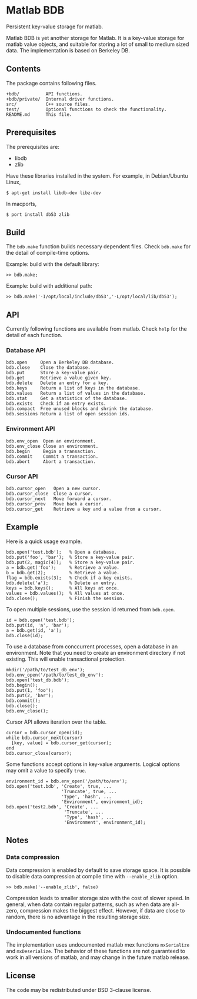 Matlab BDB
==========

Persistent key-value storage for matlab.

Matlab BDB is yet another storage for Matlab. It is a key-value storage for
matlab value objects, and suitable for storing a lot of small to medium
sized data. The implementation is based on Berkeley DB.

Contents
--------

The package contains following files.

    +bdb/          API functions.
    +bdb/private/  Internal driver functions.
    src/           C++ source files.
    test/          Optional functions to check the functionality.
    README.md      This file.

Prerequisites
-------------

The prerequisites are:

 * libdb
 * zlib

Have these libraries installed in the system. For example, in Debian/Ubuntu
Linux,

    $ apt-get install libdb-dev libz-dev

In macports,

    $ port install db53 zlib

Build
-----

The `bdb.make` function builds necessary dependent files. Check `bdb.make` for
the detail of compile-time options.

Example: build with the default library:

    >> bdb.make;

Example: build with additional path:

    >> bdb.make('-I/opt/local/include/db53','-L/opt/local/lib/db53');

API
---

Currently following functions are available from matlab. Check `help` for the
detail of each function.

### Database API

    bdb.open     Open a Berkeley DB database.
    bdb.close    Close the database.
    bdb.put      Store a key-value pair.
    bdb.get      Retrieve a value given key.
    bdb.delete   Delete an entry for a key.
    bdb.keys     Return a list of keys in the database.
    bdb.values   Return a list of values in the database.
    bdb.stat     Get a statistics of the database.
    bdb.exists   Check if an entry exists.
    bdb.compact  Free unused blocks and shrink the database.
    bdb.sessions Return a list of open session ids.

### Environment API

    bdb.env_open  Open an environment.
    bdb.env_close Close an environment.
    bdb.begin     Begin a transaction.
    bdb.commit    Commit a transaction.
    bdb.abort     Abort a transaction.

### Cursor API

    bdb.cursor_open   Open a new cursor.
    bdb.cursor_close  Close a cursor.
    bdb.cursor_next   Move forward a cursor.
    bdb.cursor_prev   Move back a cursor.
    bdb.cursor_get    Retrieve a key and a value from a cursor.

Example
-------

Here is a quick usage example.

    bdb.open('test.bdb');   % Open a database.
    bdb.put('foo', 'bar');  % Store a key-value pair.
    bdb.put(2, magic(4));   % Store a key-value pair.
    a = bdb.get('foo');     % Retrieve a value.
    b = bdb.get(2);         % Retrieve a value.
    flag = bdb.exists(3);   % Check if a key exists.
    bdb.delete('a');        % Delete an entry.
    keys = bdb.keys();      % All keys at once.
    values = bdb.values();  % All values at once.
    bdb.close();            % Finish the session.

To open multiple sessions, use the session id returned from `bdb.open`.

    id = bdb.open('test.bdb');
    bdb.put(id, 'a', 'bar');
    a = bdb.get(id, 'a');
    bdb.close(id);

To use a database from conccurrent processes, open a database in an
environment. Note that you need to create an environment directory if not
existing. This will enable transactional protection.

    mkdir('/path/to/test_db_env');
    bdb.env_open('/path/to/test_db_env');
    bdb.open('test_db.bdb');
    bdb.begin();
    bdb.put(1, 'foo');
    bdb.put(2, 'bar');
    bdb.commit();
    bdb.close();
    bdb.env_close();

Cursor API allows iteration over the table.

    cursor = bdb.cursor_open(id);
    while bdb.cursor_next(cursor)
      [key, value] = bdb.cursor_get(cursor);
    end
    bdb.cursor_close(cursor);

Some functions accept options in key-value arguments. Logical options may omit
a value to specify `true`.

    environment_id = bdb.env_open('/path/to/env');
    bdb.open('test.bdb', 'Create', true, ...
                         'Truncate', true, ...
                         'Type', 'hash', ...
                         'Environment', environment_id);
    bdb.open('test2.bdb', 'Create', ...
                          'Truncate', ...
                          'Type', 'hash', ...
                          'Environment', environment_id);

Notes
-----

### Data compression

Data compression is enabled by default to save storage space. It is possible
to disable data compression at compile time with `--enable_zlib` option.

    >> bdb.make('--enable_zlib', false)

Compression leads to smaller storage size with the cost of slower speed. In
general, when data contain regular patterns, such as when data are all-zero,
compression makes the biggest effect. However, if data are close to random,
there is no advantage in the resulting storage size.

### Undocumented functions

The implementation uses undocumented matlab mex functions `mxSerialize` and
`mxDeserialize`. The behavior of these functions are not guaranteed to work in
all versions of matlab, and may change in the future matlab release.

License
-------

The code may be redistributed under BSD 3-clause license.
